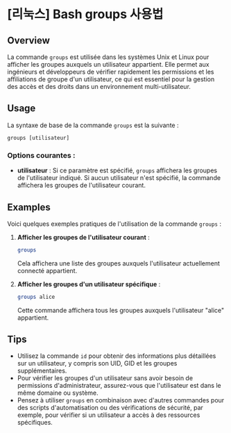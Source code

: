 # [리눅스] Bash groups 사용법

## Overview
La commande `groups` est utilisée dans les systèmes Unix et Linux pour afficher les groupes auxquels un utilisateur appartient. Elle permet aux ingénieurs et développeurs de vérifier rapidement les permissions et les affiliations de groupe d'un utilisateur, ce qui est essentiel pour la gestion des accès et des droits dans un environnement multi-utilisateur.

## Usage
La syntaxe de base de la commande `groups` est la suivante :

```
groups [utilisateur]
```

### Options courantes :
- **utilisateur** : Si ce paramètre est spécifié, `groups` affichera les groupes de l'utilisateur indiqué. Si aucun utilisateur n'est spécifié, la commande affichera les groupes de l'utilisateur courant.

## Examples
Voici quelques exemples pratiques de l'utilisation de la commande `groups` :

1. **Afficher les groupes de l'utilisateur courant** :
   ```bash
   groups
   ```
   Cela affichera une liste des groupes auxquels l'utilisateur actuellement connecté appartient.

2. **Afficher les groupes d'un utilisateur spécifique** :
   ```bash
   groups alice
   ```
   Cette commande affichera tous les groupes auxquels l'utilisateur "alice" appartient.

## Tips
- Utilisez la commande `id` pour obtenir des informations plus détaillées sur un utilisateur, y compris son UID, GID et les groupes supplémentaires.
- Pour vérifier les groupes d'un utilisateur sans avoir besoin de permissions d'administrateur, assurez-vous que l'utilisateur est dans le même domaine ou système.
- Pensez à utiliser `groups` en combinaison avec d'autres commandes pour des scripts d'automatisation ou des vérifications de sécurité, par exemple, pour vérifier si un utilisateur a accès à des ressources spécifiques.